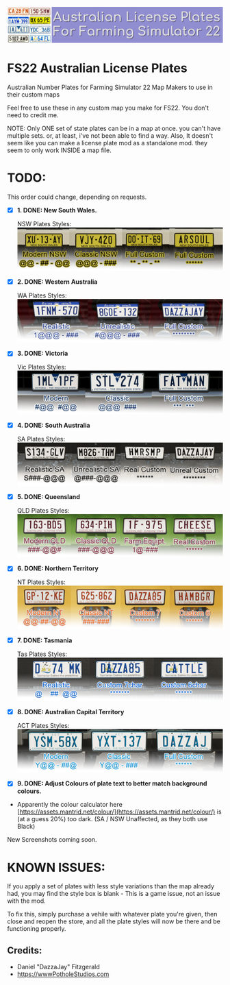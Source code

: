 ![Aussie Plates Header Image.](_Development_Files/Images/Aussie-Plates-Header.png)

# FS22 Australian License Plates
Australian Number Plates for Farming Simulator 22 Map Makers to use in their custom maps


Feel free to use these in any custom map you make for FS22.
You don't need to credit me.

NOTE: Only ONE set of state plates can be in a map at once. you can't have multiple sets. or, at least, i've not been able to find a way.
Also, It doesn't seem like you can make a license plate mod as a standalone mod. they seem to only work INSIDE a map file.


# TODO:
This order could change, depending on requests.
- [x] **1. DONE: New South Wales.**


  NSW Plates Styles:
      ![NSW Plates Image.](_Development_Files/Screenshots/New%20South%20Wales/Plate-Shots.png)
- [x] **2. DONE: Western Australia**

  WA Plates Styles:
      ![WA Plates Image.](_Development_Files/Screenshots/Western%20Australia/Plate-Shots.png)
- [x] **3. DONE: Victoria**

  Vic Plates Styles:
      ![Vic Plates Image.](_Development_Files/Screenshots/Victoria/Plate-Shots.png)
- [x] **4. DONE: South Australia**

  SA Plates Styles:
      ![SA Plates Image.](_Development_Files/Screenshots/South%20Australia/Plate-Shots.png)
- [x] **5. DONE: Queensland**

  QLD Plates Styles:
      ![QLD Plates Image.](_Development_Files/Screenshots/Queensland/Plate-Shots.png)
- [x] **6. DONE: Northern Territory**

  NT Plates Styles:
      ![NT Plates Image.](_Development_Files/Screenshots/Northern%20Territory/Plate-Shots.png)
- [x] **7. DONE: Tasmania**

  Tas Plates Styles:
      ![Tas Plates Image.](_Development_Files/Screenshots/Tasmania/Plate-Shots.png)
- [x] **8. DONE: Australian Capital Territory**

  ACT Plates Styles:
      ![ACT Plates Image.](_Development_Files/Screenshots/Australian%20Capital%20Territory/Plate-Shots.png)
- [x] **9. DONE: Adjust Colours of plate text to better match background colours.**

- Apparently the colour calculator here [https://assets.mantrid.net/colour/](https://assets.mantrid.net/colour/) is (at a guess 20%) too dark. (SA / NSW Unaffected, as they both use Black)

New Screenshots coming soon.

# KNOWN ISSUES:
If you apply a set of plates with less style variations than the map already had, you may find the style box is blank - This is a game issue, not an issue with the mod.

To fix this, simply purchase a vehile with whatever plate you're given, then close and reopen the store, and all the plate styles will now be there and be functioning properly.

## Credits:
- Daniel "DazzaJay" Fitzgerald
- https://wwwPotholeStudios.com
